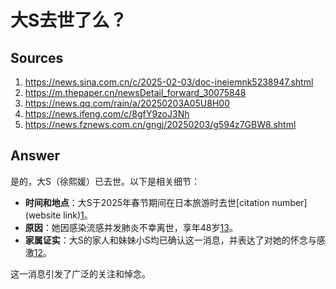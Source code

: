 # 大S去世了么？

## Sources
1. https://news.sina.com.cn/c/2025-02-03/doc-ineiemnk5238947.shtml
2. https://m.thepaper.cn/newsDetail_forward_30075848
3. https://news.qq.com/rain/a/20250203A05U8H00
4. https://news.ifeng.com/c/8gfY9zoJ3Nh
5. https://news.fznews.com.cn/gngj/20250203/g594z7GBW8.shtml

## Answer
是的，大S（徐熙媛）已去世。以下是相关细节：

- **时间和地点**：大S于2025年春节期间在日本旅游时去世[citation number](website link)[1](https://news.sina.com.cn/c/2025-02-03/doc-ineiemnk5238947.shtml)。
- **原因**：她因感染流感并发肺炎不幸离世，享年48岁[1](https://news.sina.com.cn/c/2025-02-03/doc-ineiemnk5238947.shtml)[3](https://news.qq.com/rain/a/20250203A05U8H00)。
- **家属证实**：大S的家人和妹妹小S均已确认这一消息，并表达了对她的怀念与感激[1](https://news.sina.com.cn/c/2025-02-03/doc-ineiemnk5238947.shtml)[2](https://m.thepaper.cn/newsDetail_forward_30075848)。

这一消息引发了广泛的关注和悼念。

